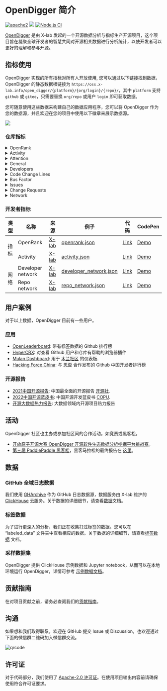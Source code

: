 # OpenDigger 简介

[![apache2](https://img.shields.io/badge/license-Apache%202-blue)](https://github.com/X-lab2017/open-digger/blob/master/LICENSE) [![](https://img.shields.io/badge/Data-OpenDigger-2097FF)](https://github.com/X-lab2017/open-digger) [![Node.js CI](https://github.com/X-lab2017/open-digger/actions/workflows/node_ci.yml/badge.svg?branch=master)](https://github.com/X-lab2017/open-digger/actions/workflows/node_ci.yml)

[OpenDigger](https://github.com/X-lab2017/open-digger) 是由 X-lab 发起的一个开源数据分析与指标生产开源项目，这个项目旨在凝聚全球开发者的智慧共同对开源相关数据进行分析统计，以使开发者可以更好的理解和参与开源。

## 指标使用

OpenDigger 实现的所有指标对所有人开放使用, 您可以通过以下链接找到数据，OpenDigger 的静态数据根链接为 `https://oss.x-lab.info/open_digger/{platform}/{org/login}/{repo}/`，其中 `platform` 支持 `github` 或 `gitee`，只需要替换 `org/repo` 或用户 `login` 即可获取数据。

您可随意使用这些数据来构建自己的数据应用程序，您可以将 OpenDigger 作为您的数据源，并且欢迎在您的项目中使用以下徽章来展示数据源。

[![](https://img.shields.io/badge/Data-OpenDigger-2097FF)](https://github.com/X-lab2017/open-digger)

### 仓库指标


<!-- OPENRANK -->
<details id="elevatedbtn">
  <summary>OpenRank</summary>
  <table>
    <thead>
      <tr>
        <th width="10%">类型</th>
        <th width="30%">名称</th>
        <th width="10%">来源</th>
        <th width="40%">例子</th>
        <th width="10%">代码</th>
        <th>CodePen</th>
      </tr>
    </thead>
    <tbody>
      <tr>
        <td class="centered-cell">指标</td>
        <td class="centered-cell">OpenRank</td>
        <td class="centered-cell"><a href="https://blog.frankzhao.cn/how_to_measure_open_source_2/">X-lab</a></td>
        <td class="centered-cell"><a href="https://oss.x-lab.info/open_digger/github/X-lab2017/open-digger/openrank.json">openrank.json</a></td>
        <td class="centered-cell"><a href="https://github.com/X-lab2017/open-digger/blob/master/src/metrics/indices.ts#L21">Link</a></td>
        <td class="centered-cell"><a href="https://codepen.io/frank-zsy/pen/bGjyqQj?type=openrank">Demo</a></td>
      </tr>
      <tr>
        <td class="centered-cell">网络</td>
        <td class="centered-cell">Project OpenRank</td>
        <td class="centered-cell"><a href="https://blog.frankzhao.cn/how_to_measure_open_source_3/">X-lab</a></td>
        <td class="centered-cell"><a href="https://oss.x-lab.info/open_digger/github/X-lab2017/open-digger/project_openrank_detail/2022-12.json">project_openrank_detail/2022-12.json</a></td>
        <td class="centered-cell">ㅤ</td>
        <td class="centered-cell"><a href="https://codepen.io/frank-zsy/pen/abjMXBV">Demo</a></td>
      </tr>
    </tbody>
  </table>
</details>


<!-- ACTIVITY -->
<details id="elevatedbtn">
  <summary>Activity</summary>
  <table>
    <thead>
      <tr>
        <th width="10%">类型</th>
        <th width="30%">名称</th>
        <th width="10%">来源</th>
        <th width="40%">例子</th>
        <th width="10%">代码</th>
        <th>CodePen</th>
      </tr>
    </thead>
    <tbody>
      <tr>
        <td class="centered-cell" rowSpan="1">指标</td>
        <td class="centered-cell"><a href="/docs/user_docs/metrics/activity"><b>Activity</b></a></td>
        <td class="centered-cell"><a href="https://blog.frankzhao.cn/how_to_measure_open_source_1/">X-lab</a></td>
        <td class="centered-cell"><a href="https://oss.x-lab.info/open_digger/github/X-lab2017/open-digger/activity.json">activity.json</a></td>
        <td class="centered-cell"><a href="https://github.com/X-lab2017/open-digger/blob/master/src/metrics/indices.ts#L109">Link</a></td>
        <td class="centered-cell"><a href="https://codepen.io/frank-zsy/pen/bGjyqQj?type=activity">Demo</a></td>
      </tr>
      <tr>
        <td class="centered-cell" rowSpan="1">度量</td>
        <td class="centered-cell">Activity Details</td>
        <td class="centered-cell"><a href="https://github.com/X-lab2017/open-digger/issues/1186">X-lab</a></td>
        <td class="centered-cell"><a href="https://oss.x-lab.info/open_digger/github/X-lab2017/open-digger/activity_details.json">activity_details.json</a></td>
        <td class="centered-cell"><a href="https://github.com/X-lab2017/open-digger/blob/0432ecbd9b9d75d36b249fb5eb2b101d16a414be/src/metrics/indices.ts#L112">Link</a></td>
        <td class="centered-cell"><a href="https://codepen.io/tyn1998/pen/KKGxVrm">Demo</a></td>
      </tr>
    </tbody>
  </table>
</details>


<!-- ATTENTION -->
<details id="elevatedbtn">
  <summary>Attention</summary>
  <table>
    <thead>
      <tr>
        <th width="10%">类型</th>
        <th width="30%">名称</th>
        <th width="10%">来源</th>
        <th width="40%">例子</th>
        <th width="10%">代码</th>
        <th>CodePen</th>
      </tr>
    </thead>
    <tbody>
      <tr>
        <td class="centered-cell">指标</td>
        <td class="centered-cell">Attention</td>
        <td class="centered-cell">X-lab</td>
        <td class="centered-cell"><a href="https://oss.x-lab.info/open_digger/github/X-lab2017/open-digger/attention.json">attention.json</a></td>
        <td class="centered-cell"><a href="https://github.com/X-lab2017/open-digger/blob/master/src/metrics/indices.ts#L235">Link</a></td>
        <td class="centered-cell"><a href="https://codepen.io/frank-zsy/pen/MWBdpNg?type=attention">Demo</a></td>
        </tr>
    </tbody>
  </table>
</details>


<!-- GENERAL -->
<details id="elevatedbtn">
  <summary>General</summary>
  <table>
    <thead>
      <tr>
        <th width="10%">类型</th>
        <th width="30%">名称</th>
        <th width="10%">来源</th>
        <th width="40%">例子</th>
        <th width="10%">代码</th>
        <th>CodePen</th>
      </tr>
    </thead>
    <tbody>
      <tr>
        <td class="centered-cell" rowspan="2">度量</td> <!-- rowspan added here -->
        <td class="centered-cell">Stars</td>
        <td class="centered-cell">X-lab</td>
        <td class="centered-cell"><a href="https://oss.x-lab.info/open_digger/github/X-lab2017/open-digger/stars.json">stars.json</a></td>
        <td class="centered-cell"><a href="https://github.com/X-lab2017/open-digger/blob/master/src/metrics/metrics.ts#L15">Link</a></td>
        <td class="centered-cell"><a href="https://codepen.io/frank-zsy/pen/MWBdpNg?type=stars">Demo</a></td>
      </tr>
      <tr>
        <td class="centered-cell"><a href="/docs/user_docs/metrics/technical_fork"><b>Technical Fork</b></a></td>
        <td class="centered-cell"><a href="https://chaoss.community/metric-technical-fork/">CHAOSS</a></td>
        <td class="centered-cell"><a href="https://oss.x-lab.info/open_digger/github/X-lab2017/open-digger/technical_fork.json">technical_fork.json</a></td>
        <td class="centered-cell"><a href="https://github.com/X-lab2017/open-digger/blob/master/src/metrics/chaoss.ts#L12">Link</a></td>
        <td class="centered-cell"><a href="https://codepen.io/frank-zsy/pen/MWBdpNg?type=technical_fork">Demo</a></td>
      </tr>
    </tbody>
  </table>
</details>


<!-- DEVELOPERS -->
<details id="elevatedbtn">
  <summary>Developers</summary>
  <table>
    <thead>
      <tr>
        <th width="10%">类型</th>
        <th width="30%">名称</th>
        <th width="10%">来源</th>
        <th width="40%">例子</th>
        <th width="10%">代码</th>
        <th>CodePen</th>
      </tr>
    </thead>
    <tbody>
      <tr>
        <td class="centered-cell" rowSpan="5">度量</td>
        <td class="centered-cell">Participants</td>
        <td class="centered-cell">X-lab</td>
        <td class="centered-cell"><a href="https://oss.x-lab.info/open_digger/github/X-lab2017/open-digger/participants.json">participants.json</a></td>
        <td class="centered-cell"><a href="https://github.com/X-lab2017/open-digger/blob/master/src/metrics/metrics.ts#L89">Link</a></td>
        <td class="centered-cell"><a href="https://codepen.io/frank-zsy/pen/RwBmpYZ">Demo</a></td>
      </tr>
      <tr>
        <td class="centered-cell" rowSpan="2"><a href="/docs/user_docs/metrics/new_contributors"><b>New contributors</b></a></td>
        <td class="centered-cell" rowSpan="2"><a href="https://chaoss.community/metric-new-contributors/">CHAOSS</a></td>
        <td class="centered-cell"><a href="https://oss.x-lab.info/open_digger/github/X-lab2017/open-digger/new_contributors.json">new_contributors.json</a></td>
        <td class="centered-cell" rowSpan="2"><a href="https://github.com/X-lab2017/open-digger/blob/master/src/metrics/chaoss.ts#L862">Link</a></td>
        <td class="centered-cell" rowSpan="2"><a href="https://codepen.io/frank-zsy/pen/RwBmpYZ">Demo</a></td>
      </tr>
      <tr>
        <td class="centered-cell"><a href="https://oss.x-lab.info/open_digger/github/X-lab2017/open-digger/new_contributors_detail.json">new_contributors_detail.json</a></td>
      </tr>
      <tr>
        <td class="centered-cell"><a href="/docs/user_docs/metrics/inactive_contributors"><b>Inactive contributors</b></a></td>
        <td class="centered-cell"><a href="https://chaoss.community/metric-inactive-contributors/">CHAOSS</a></td>
        <td class="centered-cell"><a href="https://oss.x-lab.info/open_digger/github/X-lab2017/open-digger/inactive_contributors.json">inactive_contributors.json</a></td>
        <td class="centered-cell"><a href="https://github.com/X-lab2017/open-digger/blob/master/src/metrics/chaoss.ts#L965">Link</a></td>
        <td class="centered-cell"><a href="https://codepen.io/frank-zsy/pen/RwBmpYZ">Demo</a></td>
      </tr>
      <tr>
        <td class="centered-cell"><a href="/docs/user_docs/metrics/activity_dates_and_times"><b>Activity dates and times</b></a></td>
        <td class="centered-cell"><a href="https://chaoss.community/metric-activity-dates-and-times/">CHAOSS</a></td>
        <td class="centered-cell"><a href="https://oss.x-lab.info/open_digger/github/X-lab2017/open-digger/active_dates_and_times.json">active_dates_and_times.json</a></td>
        <td class="centered-cell"><a href="https://github.com/X-lab2017/open-digger/blob/master/src/metrics/chaoss.ts#L1050">Link</a></td>
        <td class="centered-cell"><a href="https://codepen.io/frank-zsy/pen/jOpQdZZ">Demo</a></td>
      </tr>
    </tbody>
  </table>
</details>


<!-- CODE CHANGE LINES -->
<details id="elevatedbtn">
  <summary>Code Change Lines</summary>
  <table>
    <thead>
      <tr>
        <th width="10%">类型</th>
        <th width="30%">名称</th>
        <th width="10%">来源</th>
        <th width="40%">例子</th>
        <th width="10%">代码</th>
        <th>CodePen</th>
      </tr>
    </thead>
    <tbody>
      <tr>
        <td class="centered-cell" rowSpan="3">度量</td>
        <td class="centered-cell" rowSpan="3">Code Change Lines</td>
        <td class="centered-cell" rowspan="3"><a href="https://chaoss.community/metric-code-changes-lines/">CHAOSS</a></td>
        <td class="centered-cell"><a href="https://oss.x-lab.info/open_digger/github/X-lab2017/open-digger/code_change_lines_add.json">code_change_lines_add.json</a></td>
        <td class="centered-cell" rowspan="3"><a href="https://github.com/X-lab2017/open-digger/blob/master/src/metrics/chaoss.ts#L94">Link</a></td>
        <td class="centered-cell" rowspan="3"><a href="https://codepen.io/frank-zsy/pen/dyjByKL">Demo</a></td>
      </tr>
      <tr>
        <td class="centered-cell"><a href="https://oss.x-lab.info/open_digger/github/X-lab2017/open-digger/code_change_lines_remove.json">code_change_lines_remove.json</a></td>
      </tr>
      <tr>
        <td class="centered-cell"><a href="https://oss.x-lab.info/open_digger/github/X-lab2017/open-digger/code_change_lines_sum.json">code_change_lines_sum.json</a></td>
      </tr>
    </tbody>
  </table>
</details>


<!-- BUS FACTOR -->
<details id="elevatedbtn">
  <summary>Bus Factor</summary>
  <table>
    <thead>
      <tr>
        <th width="10%">类型</th>
        <th width="30%">名称</th>
        <th width="10%">来源</th>
        <th width="40%">例子</th>
        <th width="10%">代码</th>
        <th>CodePen</th>
      </tr>
    </thead>
    <tbody>
      <tr>
        <td class="centered-cell" rowSpan="2">度量</td>
        <td class="centered-cell" rowSpan="2"><a href="/docs/user_docs/metrics/bus_factor"><b>Bus factor</b></a></td>
        <td class="centered-cell" rowSpan="2"><a href="https://chaoss.community/metric-bus-factor/">CHAOSS</a></td>
        <td class="centered-cell"><a href="https://oss.x-lab.info/open_digger/github/X-lab2017/open-digger/bus_factor.json">bus_factor.json</a></td>
        <td class="centered-cell" rowSpan="2"><a href="https://github.com/X-lab2017/open-digger/blob/master/src/metrics/chaoss.ts#L780">Link</a></td>
        <td class="centered-cell" rowSpan="2"><a href="https://codepen.io/frank-zsy/pen/bGjyqQj?type=bus_factor">Demo</a></td>
      </tr>
      <tr>
        <td class="centered-cell"><a href="https://oss.x-lab.info/open_digger/github/X-lab2017/open-digger/bus_factor_detail.json">bus_factor_detail.json</a></td>
      </tr>
    </tbody>
  </table>
</details>


<!-- ISSUES -->
<details id="elevatedbtn">
  <summary>Issues</summary>
  <table>
    <thead>
      <tr>
        <th width="10%">类型</th>
        <th width="30%">名称</th>
        <th width="10%">来源</th>
        <th width="40%">例子</th>
        <th width="10%">代码</th>
        <th>CodePen</th>
      </tr>
    </thead>
    <tbody>
      <tr>
        <td class="centered-cell" rowSpan="6">度量</td>
        <td class="centered-cell">Issues new</td>
        <td class="centered-cell"><a href="https://chaoss.community/metric-issues-new/">CHAOSS</a></td>
        <td class="centered-cell"><a href="https://oss.x-lab.info/open_digger/github/X-lab2017/open-digger/issues_new.json">issues_new.json</a></td>
        <td class="centered-cell"><a href="https://github.com/X-lab2017/open-digger/blob/master/src/metrics/chaoss.ts#L146">Link</a></td>
        <td class="centered-cell" rowSpan="3"><a href="https://codepen.io/frank-zsy/pen/mdjaZMw">Demo</a></td>
      </tr>
      <tr>
        <td class="centered-cell">Issues closed</td>
        <td class="centered-cell"><a href="https://chaoss.community/metric-issues-closed/">CHAOSS</a></td>
        <td class="centered-cell"><a href="https://oss.x-lab.info/open_digger/github/X-lab2017/open-digger/issues_closed.json">issues_closed.json</a></td>
        <td class="centered-cell"><a href="https://github.com/X-lab2017/open-digger/blob/master/src/metrics/chaoss.ts#L223">Link</a></td>
      </tr>
      <tr>
        <td class="centered-cell">Issue comments</td>
        <td class="centered-cell">X-lab</td>
        <td class="centered-cell"><a href="https://oss.x-lab.info/open_digger/github/X-lab2017/open-digger/issue_comments.json">issue_comments.json</a></td>
        <td class="centered-cell"><a href="https://github.com/X-lab2017/open-digger/blob/master/src/metrics/metrics.ts#L52">Link</a></td>
      </tr>
      <tr>
        <td class="centered-cell"><a href="/docs/user_docs/metrics/issue_response_time"><b>Issue response time</b></a></td>
        <td class="centered-cell"><a href="https://chaoss.community/metric-issue-response-time/">CHAOSS</a></td>
        <td class="centered-cell"><a href="https://oss.x-lab.info/open_digger/github/X-lab2017/open-digger/issue_response_time.json">issue_response_time.json</a></td>
        <td class="centered-cell"><a href="https://github.com/X-lab2017/open-digger/blob/master/src/metrics/chaoss.ts#L413">Link</a></td>
        <td class="centered-cell"><a href="https://codepen.io/frank-zsy/pen/VwBqwaP?type=issue_response_time">Demo</a></td>
      </tr>
      <tr>
        <td class="centered-cell"><a href="/docs/user_docs/metrics/issue_resolution_duration"><b>Issue resolution duration</b></a></td>
        <td class="centered-cell"><a href="https://chaoss.community/metric-issue-resolution-duration/">CHAOSS</a></td>
        <td class="centered-cell"><a href="https://oss.x-lab.info/open_digger/github/X-lab2017/open-digger/issue_resolution_duration.json">issue_resolution_duration.json</a></td>
        <td class="centered-cell"><a href="https://github.com/X-lab2017/open-digger/blob/master/src/metrics/chaoss.ts#L338">Link</a></td>
        <td class="centered-cell"><a href="https://codepen.io/frank-zsy/pen/VwBqwaP?type=issue_resolution_duration">Demo</a></td>
      </tr>
      <tr>
        <td class="centered-cell">Issue age</td>
        <td class="centered-cell"><a href="https://chaoss.community/metric-issue-age/">CHAOSS</a></td>
        <td class="centered-cell"><a href="https://oss.x-lab.info/open_digger/github/X-lab2017/open-digger/issue_age.json">issue_age.json</a></td>
        <td class="centered-cell"><a href="https://github.com/X-lab2017/open-digger/blob/master/src/metrics/chaoss.ts#L492">Link</a></td>
        <td class="centered-cell"><a href="https://codepen.io/frank-zsy/pen/VwBqwaP?type=issue_age">Demo</a></td>
      </tr>
    </tbody>
  </table>
</details>


<!-- CHANGE REQUESTS -->
<details id="elevatedbtn">
  <summary>Change Requests</summary>
  <table>
    <thead>
      <tr>
        <th width="10%">类型</th>
        <th width="30%">名称</th>
        <th width="10%">来源</th>
        <th width="40%">例子</th>
        <th width="10%">代码</th>
        <th>CodePen</th>
      </tr>
    </thead>
    <tbody>
      <tr>
        <td class="centered-cell" rowSpan="6">度量</td>
        <td class="centered-cell">Change requests (Open PR)</td>
        <td class="centered-cell"><a href="https://chaoss.community/metric-change-requests/">CHAOSS</a></td>
        <td class="centered-cell"><a href="https://oss.x-lab.info/open_digger/github/X-lab2017/open-digger/change_requests.json">change_requests.json</a></td>
        <td class="centered-cell"><a href="https://github.com/X-lab2017/open-digger/blob/master/src/metrics/chaoss.ts#L697">Link</a></td>
        <td class="centered-cell" rowSpan="3"><a href="https://codepen.io/frank-zsy/pen/bGjPGxw">Demo</a></td>
      </tr>
      <tr>
        <td class="centered-cell">Change requests accepted (Merged PR)</td>
        <td class="centered-cell"><a href="https://chaoss.community/metric-change-requests-accepted/">CHAOSS</a></td>
        <td class="centered-cell"><a href="https://oss.x-lab.info/open_digger/github/X-lab2017/open-digger/change_requests_accepted.json">change_requests_accepted.json</a></td>
        <td class="centered-cell"><a href="https://github.com/X-lab2017/open-digger/blob/master/src/metrics/chaoss.ts#L497">Link</a></td>
      </tr>
      <tr>
        <td class="centered-cell">Change request reviews</td>
        <td class="centered-cell"><a href="https://chaoss.community/metric-change-request-reviews/">CHAOSS</a></td>
        <td class="centered-cell"><a href="https://oss.x-lab.info/open_digger/github/X-lab2017/open-digger/change_requests_reviews.json">change_requests_reviews.json</a></td>
        <td class="centered-cell"><a href="https://github.com/X-lab2017/open-digger/blob/master/src/metrics/chaoss.ts#L734">Link</a></td>
      </tr>
      <tr>
        <td class="centered-cell">Change request response time</td>
        <td class="centered-cell"><a href="https://chaoss.community/metric-issue-response-time/">CHAOSS</a></td>
        <td class="centered-cell"><a href="https://oss.x-lab.info/open_digger/github/X-lab2017/open-digger/change_request_response_time.json">change_request_response_time.json</a></td>
        <td class="centered-cell"><a href="https://github.com/X-lab2017/open-digger/blob/master/src/metrics/chaoss.ts#L415">Link</a></td>
        <td class="centered-cell"><a href="https://codepen.io/frank-zsy/pen/VwBqwaP?type=change_request_response_time">Demo</a></td>
      </tr>
      <tr>
        <td class="centered-cell">Change request resolution duration</td>
        <td class="centered-cell"><a href="https://chaoss.community/metric-issue-resolution-duration/">CHAOSS</a></td>
        <td class="centered-cell"><a href="https://oss.x-lab.info/open_digger/github/X-lab2017/open-digger/change_request_resolution_duration.json">change_request_resolution_duration.json</a></td>
        <td class="centered-cell"><a href="https://github.com/X-lab2017/open-digger/blob/master/src/metrics/chaoss.ts#L341">Link</a></td>
        <td class="centered-cell"><a href="https://codepen.io/frank-zsy/pen/VwBqwaP?type=change_request_resolution_duration">Demo</a></td>
      </tr>
      <tr>
        <td class="centered-cell">Change request age</td>
        <td class="centered-cell"><a href="https://chaoss.community/metric-issue-age/">CHAOSS</a></td>
        <td class="centered-cell"><a href="https://oss.x-lab.info/open_digger/github/X-lab2017/open-digger/change_request_age.json">change_request_age.json</a></td>
        <td class="centered-cell"><a href="https://github.com/X-lab2017/open-digger/blob/master/src/metrics/chaoss.ts#L494">Link</a></td>
        <td class="centered-cell"><a href="https://codepen.io/frank-zsy/pen/VwBqwaP?type=change_request_age">Demo</a></td>
      </tr>
    </tbody>
  </table>
</details>


<!-- NETWORK -->
<details id="elevatedbtn">
  <summary>Network</summary>
  <table>
    <thead>
      <tr>
        <th width="10%">类型</th>
        <th width="30%">名称</th>
        <th width="10%">来源</th>
        <th width="40%">例子</th>
        <th width="10%">代码</th>
        <th>CodePen</th>
      </tr>
    </thead>
    <tbody>
      <tr>
        <td class="centered-cell" rowSpan="2">网络</td>
        <td class="centered-cell">Developer Network</td>
        <td class="centered-cell" rowSpan="2"><a href="https://blog.frankzhao.cn/github_activity_with_wpr/">X-Lab</a></td>
        <td class="centered-cell"><a href="https://oss.x-lab.info/open_digger/github/X-lab2017/open-digger/developer_network.json">developer_network.json</a></td>
        <td class="centered-cell" rowSpan="2"><a href="https://github.com/X-lab2017/open-digger/blob/master/src/cron/tasks/network_export.ts#L126">Link</a></td>
        <td class="centered-cell" rowSpan="1"><a href="https://codepen.io/frank-zsy/pen/NWBVjpV?type=developer_network">Demo</a></td>
      </tr>
      <tr>
        <td class="centered-cell">Repo Network</td>
        <td class="centered-cell"><a href="https://oss.x-lab.info/open_digger/github/X-lab2017/open-digger/repo_network.json">repo_network.json</a></td>
        <td class="centered-cell" rowSpan="1"><a href="https://codepen.io/frank-zsy/pen/NWBVjpV?type=repo_network">Demo</a></td>
      </tr>
    </tbody>
  </table>
</details>


### 开发者指标

<table>
  <thead>
    <tr>
      <th>类型</th><th>名称</th><th>来源</th><th>例子</th><th>代码</th><th>CodePen</th>
    </tr>
  </thead>
  <tbody>
    <tr>
      <td rowSpan="2">指标</td>
      <td>OpenRank</td>
      <td><a href="https://blog.frankzhao.cn/how_to_measure_open_source_3">X-lab</a ></td>
      <td><a href="https://oss.x-lab.info/open_digger/github/frank-zsy/openrank.json">openrank.json</a></td>
      <td><a href="https://github.com/X-lab2017/open-digger/blob/master/src/metrics/indices.ts#L59">Link</a></td>
      <td><a href="https://codepen.io/frank-zsy/pen/bGjyqQj?type=openrank&name=frank-zsy">Demo</a></td>
    </tr>
    <tr>
      <td>Activity</td>
      <td><a href="https://blog.frankzhao.cn/how_to_measure_open_source_1">X-lab</a></td>
      <td><a href="https://oss.x-lab.info/open_digger/github/frank-zsy/activity.json">activity.json</a></td>
      <td><a href="https://github.com/X-lab2017/open-digger/blob/master/src/metrics/indices.ts#L174">Link</a ></td>
      <td><a href="https://codepen.io/frank-zsy/pen/bGjyqQj?type=activity&name=frank-zsy">Demo</a></td>
    </tr>
    <tr>
      <td rowSpan="2">网络</td>
      <td>Developer network</td>
      <td><a href="https://blog.frankzhao.cn/github_activity_with_wpr/">X-lab</a></td>
      <td><a href="https://oss.x-lab.info/open_digger/github/frank-zsy/developer_network.json">developer_network.json</a></td>
      <td><a href="https://github.com/X-lab2017/open-digger/blob/master/src/cron/tasks/network_export.ts#L63">Link</a></td>
      <td><a href="https://codepen.io/frank-zsy/pen/NWBVjpV?type=developer_network&name=frank-zsy">Demo</a></td>
    </tr>
    <tr>
      <td>Repo network</td>
      <td><a href="https://blog.frankzhao.cn/github_activity_with_wpr/">X-lab</a></td>
      <td><a href="https://oss.x-lab.info/open_digger/github/frank-zsy/repo_network.json">repo_network.json</a></td>
      <td><a href="https://github.com/X-lab2017/open-digger/blob/master/src/cron/tasks/network_export.ts#L63">Link</a></td>
      <td><a href="https://codepen.io/frank-zsy/pen/NWBVjpV?type=repo_network&name=frank-zsy">Demo</a></td>
    </tr>
  </tbody>
</table>

## 用户案例

对于以上数据，OpenDigger 目前有一些用户。

### 应用

- [OpenLeaderboard](https://open-leaderboard.x-lab.info/): 带有标签数据的 Github 排行榜
- [HyperCRX](https://github.com/hypertrons/hypertrons-crx): 对查看 Github 用户和仓库有帮助的浏览器插件
- [Mulan Dashboard](http://dataease.nzcer.cn/link/1VxPsUCX): 用于 [木兰社区](https://portal.mulanos.cn/) 的仪表板.
- [Hacking Force China](https://opensource.win/): 与 [思否](https://segmentfault.com/) 合作发布的 Github 中国开发者排行榜

### 开源报告

- [2021中国开源报告](https://kaiyuanshe.cn/document/china-os-report-2021/): 中国最全面的开源报告 [开源社](https://kaiyuanshe.cn/).
- [2022中国开源蓝皮书](http://www.copu.org.cn/new/308): 中国开源开发蓝皮书 [COPU](http://www.copu.org.cn/).
- [开源大数据热力报告](https://github.com/X-lab2017/open-digger/blob/master/cooperations/big_data_open_source_heat_report/开源大数据热力报告2022.pdf): 大数据领域内开源项目热力报告

## 活动

OpenDigger 社区也主办或参加社区间的合作活动，如竞赛或黑客松。

- [开放原子开源大赛 OpenDigger 开源软件生态数据分析挖掘平台挑战赛](https://competition.atomgit.com/competitionInfo?id=bc6603e0b8bf11ed804e6b78b4426d45)。
- [第三届 PaddlePaddle 黑客松](https://www.paddlepaddle.org.cn/PaddlePaddleHackathon-2022-6)，黑客马拉松的最终报告在 [这里](https://github.com/X-lab2017/open-digger/tree/master/cooperations/paddle_hackathon_3rd)。

## 数据

### GitHub 全域日志数据

我们使用 [GHArchive](https://www.gharchive.org/) 作为 GitHub 日志数据源，数据服务由 X-lab 维护的 [ClickHouse](https://clickhouse.tech/) 云服务。关于数据的详细细节，请查看[数据](/docs/user_docs/intro)文档。

### 标签数据

为了进行更深入的分析，我们正在收集打过标签的数据。您可以在 “labeled_data” 文件夹中查看相应的数据。关于数据的详细细节，请查看[标签数据](/docs/user_docs/intro) 文档。

### 采样数据集

OpenDigger 提供 ClickHouse 示例数据和 Jupyter notebook，从而可以在本地环境运行 OpenDigger，详情可参考 [示例数据文档](/docs/user_docs/intro)。

## 贡献指南

在对项目贡献之前，请务必查阅我们的[贡献指南](/docs/user_docs/intro)。

## 沟通

如果想和我们取得联系，欢迎在 GitHub 提交 Issue 或 Discussion，也欢迎通过下面的微信群二维码加入微信群交流。

![qrcode](@site/static/img/wechat-qrcode.jpeg)

## 许可证

对于代码部分，我们使用了 [Apache-2.0 许可证](https://github.com/X-lab2017/open-digger/blob/master/LICENSE)。在使用项目输出内容前请确保使用符合许可证要求。
